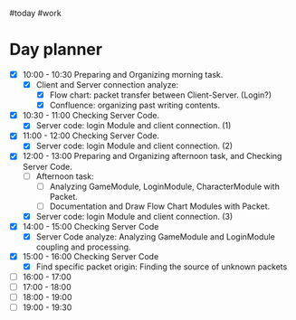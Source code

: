 #today #work 
# Day planner

- [x] 10:00 - 10:30 Preparing and Organizing morning task.
	- [x] Client and Server connection analyze:
		- [x] Flow chart: packet transfer between Client-Server. (Login?)
		- [x] Confluence: organizing past writing contents.
- [x] 10:30 - 11:00 Checking Server Code.
	- [x] Server code: login Module and client connection. (1)
- [x] 11:00 - 12:00 Checking Server Code.
	- [x] Server code: login Module and client connection. (2)
- [x] 12:00 - 13:00 Preparing and Organizing afternoon task, and Checking Server Code.
	- [ ] Afternoon task:
		- [ ] Analyzing GameModule, LoginModule, CharacterModule with Packet. 
		- [ ] Documentation and Draw Flow Chart Modules with Packet.
	- [x] Server code: login Module and client connection. (3)
- [x] 14:00 - 15:00 Checking Server Code
	- [x] Server Code analyze: Analyzing GameModule and LoginModule coupling and processing.  
- [x] 15:00 - 16:00 Checking Server Code
	- [x] Find specific packet origin: Finding the source of unknown packets
- [ ] 16:00 - 17:00 
- [ ] 17:00 - 18:00 
- [ ] 18:00 - 19:00 
- [ ] 19:00 - 19:30 
